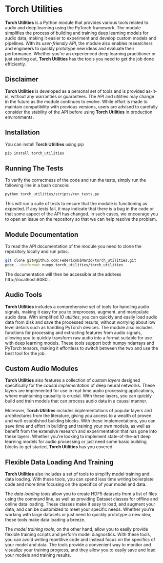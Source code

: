 # Torch Utilities
**Torch Utilities**  is a Python module that provides various tools related to audio and deep learning using the PyTorch framework. The module simplifies the process of building and training deep learning models for audio data, making it easier to experiment and develop custom models and pipelines. With its *user-friendly API*, the module also enables researchers and engineers to quickly prototype new ideas and evaluate their performance. Whether you're an experienced deep learning practitioner or just starting out, **Torch Utilities** has the tools you need to get the job done efficiently.

## Disclaimer
**Torch Utilities** is developed as a personal set of tools and is provided as-it-is, without any warranties or guarantees. The API and utilities may change in the future as the module continues to evolve. While effort is made to maintain compatibility with previous versions, users are advised to carefully consider the stability of the API before using **Torch Utilities** in production environments.

## Installation
You can install **Torch Utilities** using pip
```bash
pip install torch_utilities
```

## Running The Tests
To verify the correctness of the code and run the tests, simply run the following line in a bash console:
```bash
python torch_utilities/scripts/run_tests.py
```
This will run a suite of tests to ensure that the module is functioning as expected. If any tests fail, it may indicate that there is a bug in the code or that some aspect of the API has changed. In such cases, we encourage you to open an issue on the repository so that we can help resolve the problem.


## Module Documentation
To read the API documentation of the module you need to clone the repository locally and run pdoc.
```bash
git clone git@github.com:FedericoDiMarzo/torch_utilities.git
pdoc --docformat numpy torch_utilities/torch_utilities
```
The documentation will then be accessible at the address http://localhost:8080 .

## Audio Tools
**Torch Utilities**  includes a comprehensive set of tools for handling audio signals, making it easy for you to preprocess, augment, and manipulate audio data. With simplified *IO utilities*, you can quickly and easily load audio data from disk and save the processed results, without worrying about low level details such as handling PyTorch devices. The module also includes functions for processing and extracting features from audio signals, allowing you to quickly transform raw audio into a format suitable for use with deep learning models.
These tools support both numpy ndarrays and PyTorch tensors, making it effortless to switch between the two and use the best tool for the job.

## Custom Audio Modules
**Torch Utilities** also features a collection of *custom layers* designed specifically for the *causal implementation* of deep neural networks. These layers are implemented for use in real-time audio processing applications, where maintaining causality is crucial. With these layers, you can quickly build and train models that can process audio data in a causal manner.

Moreover, **Torch Utilities** includes implementations of popular layers and architectures from the literature, giving you access to a wealth of proven and well-established building blocks. With these implementations, you can save time and effort in building and training your own models, as well as benefit from the extensive research and experimentation that has gone into these layers. Whether you're looking to implement state-of-the-art deep learning models for audio processing or just need some basic building blocks to get started, **Torch Utilities** has you covered.

## Flexible Data Loading And Training
 **Torch Utilities** also includes a set of tools to simplify model training and data loading. With these tools, you can spend less time writing boilerplate code and more time focusing on the specifics of your model and data.

The *data loading tools* allow you to create HDF5 datasets from a list of files using the command line, as well as providing Dataset classes for offline and online data loading. These classes make it easy to load, and augment your data, and can be customized to meet your specific needs. Whether you're working with large datasets or just need to quickly prototype a new idea, these tools make data loading a breeze.

The *model training tools*, on the other hand, allow you to easily provide flexible training scripts and perform model diagnostics. With these tools, you can avoid writing repetitive code and instead focus on the specifics of your model and data. The tools provide a convenient way to monitor and visualize your training progress, and they allow you to easily save and load your models and training results. 
